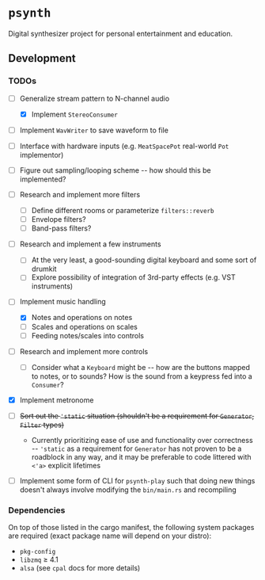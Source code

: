 # `psynth`

Digital synthesizer project for personal entertainment and education.


## Development

### TODOs

- [ ] Generalize stream pattern to N-channel audio
    - [x] Implement `StereoConsumer`
- [ ] Implement `WavWriter` to save waveform to file
- [ ] Interface with hardware inputs (e.g. `MeatSpacePot` real-world `Pot` implementor)
- [ ] Figure out sampling/looping scheme -- how should this be implemented?
- [ ] Research and implement more filters
    - [ ] Define different rooms or parameterize `filters::reverb`
    - [ ] Envelope filters?
    - [ ] Band-pass filters?
- [ ] Research and implement a few instruments
    - [ ] At the very least, a good-sounding digital keyboard and some sort of drumkit
    - [ ] Explore possibility of integration of 3rd-party effects (e.g. VST instruments)
- [ ] Implement music handling
    - [x] Notes and operations on notes
    - [ ] Scales and operations on scales
    - [ ] Feeding notes/scales into controls
- [ ] Research and implement more controls
    - [ ] Consider what a `Keyboard` might be -- how are the buttons mapped to notes, or to sounds?
      How is the sound from a keypress fed into a `Consumer`?
- [x] Implement metronome
- [ ] ~~Sort out the `'static` situation (shouldn't be a requirement for `Generator`, `Filter` types)~~
    - Currently prioritizing ease of use and functionality over correctness -- `'static` as a
      requirement for `Generator` has not proven to be a roadblock in any way, and it may be
      preferable to code littered with `<'a>` explicit lifetimes
- [ ] Implement some form of CLI for `psynth-play` such that doing new things doesn't always
  involve modifying the `bin/main.rs` and recompiling


### Dependencies

On top of those listed in the cargo manifest, the following system packages are required (exact
package name will depend on your distro):

- `pkg-config`
- `libzmq` ≥ 4.1
- `alsa` (see `cpal` docs for more details)

